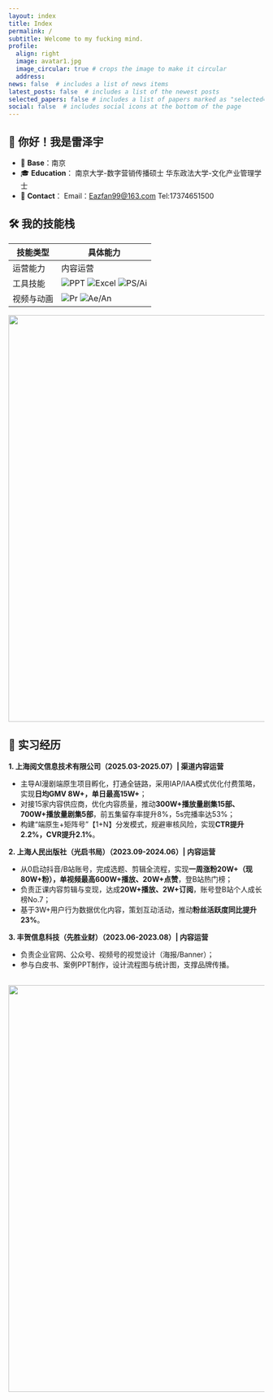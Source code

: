 ```yaml
---
layout: index
title: Index
permalink: /
subtitle: Welcome to my fucking mind.
profile:
  align: right
  image: avatar1.jpg
  image_circular: true # crops the image to make it circular
  address: 
news: false  # includes a list of news items
latest_posts: false  # includes a list of the newest posts
selected_papers: false # includes a list of papers marked as "selected={true}"
social: false  # includes social icons at the bottom of the page
---
```




## 👋 你好！我是雷泽宇
- 📍 **Base**：南京
- 🎓 **Education**：
      南京大学-数字营销传播硕士
      华东政法大学-文化产业管理学士
- 📱 **Contact**：
      Email：Eazfan99@163.com
      Tel:17374651500 



## 🛠️ **我的技能栈**
| 技能类型       | 具体能力                                                                 |
|----------------|--------------------------------------------------------------------------|
| 运营能力       | 内容运营 | 渠道管理 | 画像分析 | 矩阵搭建 |
| 工具技能       | ![PPT](https://img.shields.io/badge/PPT-熟练-blue) ![Excel](https://img.shields.io/badge/Excel-数据分析-yellow) ![PS/Ai](https://img.shields.io/badge/PS%2FAi-设计制作-purple) |
| 视频与动画     | ![Pr](https://img.shields.io/badge/Pr-视频剪辑-red) ![Ae/An](https://img.shields.io/badge/Ae%2FAn-动画制作-green) |


 <img src="[https://user-images.githubusercontent.com/assets/img/研究生状态.jpg](https://github.com/Leizeyu-Kolam/Leizeyu-Kolam.github.io/blob/master/assets/img/%E7%A0%94%E7%A9%B6%E7%94%9F%E7%8A%B6%E6%80%81.jpg)" width = "800" align="middle" />

## 📌 **实习经历**
**1. 上海阅文信息技术有限公司（2025.03-2025.07）| 渠道内容运营**
- 主导AI漫剧端原生项目孵化，打通全链路，采用IAP/IAA模式优化付费策略，实现**日均GMV 8W+，单日最高15W+**；
- 对接15家内容供应商，优化内容质量，推动**300W+播放量剧集15部、700W+播放量剧集5部**，前五集留存率提升8%，5s完播率达53%；
- 构建“端原生+矩阵号”【1+N】分发模式，规避审核风险，实现**CTR提升2.2%，CVR提升2.1%**。

**2. 上海人民出版社（光启书局）（2023.09-2024.06）| 内容运营**
- 从0启动抖音/B站账号，完成选题、剪辑全流程，实现**一周涨粉20W+（现80W+粉），单视频最高600W+播放、20W+点赞**，登B站热门榜；
- 负责正课内容剪辑与变现，达成**20W+播放、2W+订阅**，账号登B站个人成长榜No.7；
- 基于3W+用户行为数据优化内容，策划互动活动，推动**粉丝活跃度同比提升23%**。

**3. 丰贺信息科技（先胜业财）（2023.06-2023.08）| 内容运营**
- 负责企业官网、公众号、视频号的视觉设计（海报/Banner）；
- 参与白皮书、案例PPT制作，设计流程图与统计图，支撑品牌传播。

<br>

<a href="https://github.com/SocratesClub/SocratesClub.github.io/edit/master/_pages/about.md">
  <img src="https://user-images.githubusercontent.com/543384/192227995-fdb3a693-2f68-4dc4-b9bd-06053066322f.png" width = "800" align="middle" />
</a>

<br>
